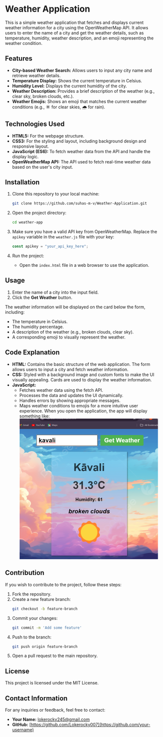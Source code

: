 # Weather Application

This is a simple weather application that fetches and displays current weather information for a city using the OpenWeatherMap API. It allows users to enter the name of a city and get the weather details, such as temperature, humidity, weather description, and an emoji representing the weather condition.

## Features

- **City-based Weather Search:** Allows users to input any city name and retrieve weather details.
- **Temperature Display:** Shows the current temperature in Celsius.
- **Humidity Level:** Displays the current humidity of the city.
- **Weather Description:** Provides a brief description of the weather (e.g., clear sky, broken clouds, etc.).
- **Weather Emojis:** Shows an emoji that matches the current weather conditions (e.g., ☀️ for clear skies, 🌧️ for rain).

## Technologies Used

- **HTML5:** For the webpage structure.
- **CSS3:** For the styling and layout, including background design and responsive layout.
- **JavaScript (ES6):** To fetch weather data from the API and handle the display logic.
- **OpenWeatherMap API:** The API used to fetch real-time weather data based on the user's city input.

## Installation

1. Clone this repository to your local machine:
    ```bash
    git clone https://github.com/suhas-m-v/Weather-Application.git
    ```

2. Open the project directory:
    ```bash
    cd weather-app
    ```

3. Make sure you have a valid API key from OpenWeatherMap. Replace the `apikey` variable in the `weather.js` file with your key:
    ```javascript
    const apikey = "your_api_key_here";
    ```

4. Run the project:
   - Open the `index.html` file in a web browser to use the application.

## Usage

1. Enter the name of a city into the input field.
2. Click the **Get Weather** button.

The weather information will be displayed on the card below the form, including:
- The temperature in Celsius.
- The humidity percentage.
- A description of the weather (e.g., broken clouds, clear sky).
- A corresponding emoji to visually represent the weather.

## Code Explanation

- **HTML:** Contains the basic structure of the web application. The form allows users to input a city and fetch weather information.
- **CSS:** Styled with a background image and custom fonts to make the UI visually appealing. Cards are used to display the weather information.
- **JavaScript:**
    - Fetches weather data using the fetch API.
    - Processes the data and updates the UI dynamically.
    - Handles errors by showing appropriate messages.
    - Maps weather conditions to emojis for a more intuitive user experience.
When you open the application, the app will display something like:
![Weather-App Example](https://github.com/suhas-m-v/Weather-Application/blob/6420fc9baf7af7504919d489e438cda9164628e5/Screenshot%202024-10-08%20140456.png)

## Contribution

If you wish to contribute to the project, follow these steps:

1. Fork the repository.
2. Create a new feature branch:
    ```bash
    git checkout -b feature-branch
    ```
3. Commit your changes:
    ```bash
    git commit -m 'Add some feature'
    ```
4. Push to the branch:
    ```bash
    git push origin feature-branch
    ```
5. Open a pull request to the main repository.

## License

This project is licensed under the MIT License.

## Contact Information

For any inquiries or feedback, feel free to contact:

- **Your Name:** [lokerocky245@gmail.com](mailto:YourEmail@example.com)  
- **GitHub:** [https://github.com/Lokerocky007](https://github.com/your-username)



